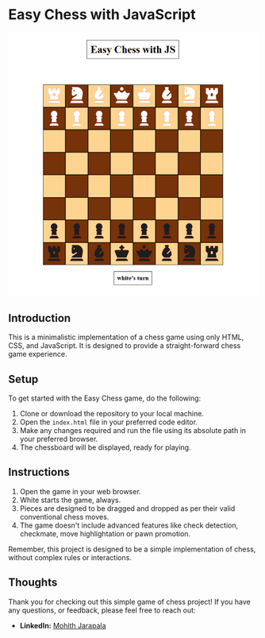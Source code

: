 <h1>Easy Chess with JavaScript</h1>



<div align="center">
  <img src="board.png" alt="Chess Board">
</div>

## Introduction

This is a minimalistic implementation of a chess game using only HTML, CSS, and JavaScript.
It is designed to provide a straight-forward chess game experience.

## Setup

To get started with the Easy Chess game, do the following:

1. Clone or download the repository to your local machine.
2. Open the `index.html` file in your preferred code editor.
3. Make any changes required and run the file using its absolute path in your preferred browser.
4. The chessboard will be displayed, ready for playing.

## Instructions

1. Open the game in your web browser.
2. White starts the game, always.
3. Pieces are designed to be dragged and dropped as per their valid conventional chess moves.
4. The game doesn't include advanced features like check detection, checkmate, move highlightation or pawn promotion.

Remember, this project is designed to be a simple implementation of chess, without complex rules or interactions.

## Thoughts

Thank you for checking out this simple game of chess project! If you have any questions, or feedback, please feel free to reach out:

- **LinkedIn:** [Mohith Jarapala](https://www.linkedin.com/in/mo-hith/)
